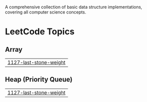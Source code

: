 A comprehensive collection of basic data structure implementations, covering all computer science concepts.
<!---LeetCode Topics Start-->
# LeetCode Topics
## Array
|  |
| ------- |
| [1127-last-stone-weight](https://github.com/itsmesona09/DSA/tree/master/1127-last-stone-weight) |
## Heap (Priority Queue)
|  |
| ------- |
| [1127-last-stone-weight](https://github.com/itsmesona09/DSA/tree/master/1127-last-stone-weight) |
<!---LeetCode Topics End-->
